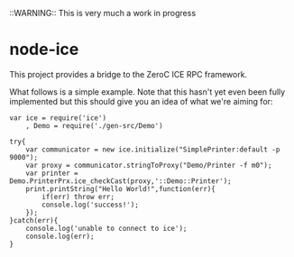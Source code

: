 
::WARNING:: This is very much a work in progress

# node-ice

This project provides a bridge to the ZeroC ICE RPC framework.

What follows is a simple example. Note that this hasn't yet even been fully implemented but this should give you an idea of what we're aiming for:

	var ice = require('ice')
		, Demo = require('./gen-src/Demo')

	try{
		var communicator = new ice.initialize("SimplePrinter:default -p 9000");
		var proxy = communicator.stringToProxy("Demo/Printer -f m0");
		var printer = Demo.PrinterPrx.ice_checkCast(proxy,'::Demo::Printer');
		print.printString("Hello World!",function(err){
			if(err) throw err;
			console.log('success!');
		});
	}catch(err){
		console.log('unable to connect to ice');
		console.log(err);
	}